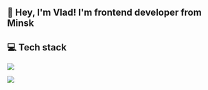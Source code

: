<h2>👋 Hey, I'm Vlad! I'm frontend developer from Minsk </h2>
<h2>💻 Tech stack</h2>
<p>
    <img src="https://skillicons.dev/icons?i=javascript,html,css" />
</p>
<p>
    <img src="https://skillicons.dev/icons?i=cpp,qt,express" />
</p>
